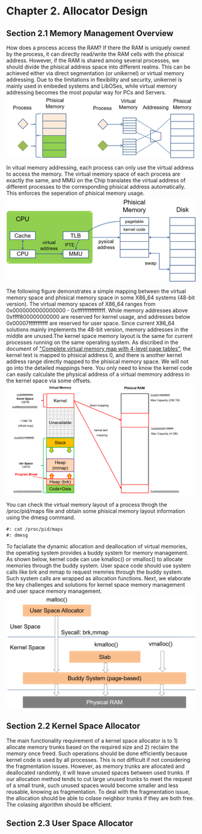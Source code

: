 # Chapter 2. Allocator Design
## Section 2.1 Memory Management Overview
How does a process access the RAM? If there the RAM is uniquely owned by the process, it can directly read/write the RAM cells with the phisical address. However, if the RAM is shared among several processes, we should divide the phisical address space into different realms. This can be achieved either via direct segmentation (or unikernel) or virtual memory addressing. Due to the limitations in flexibility and security, unikernel is mainly used in embeded systems and LibOSes, while virtual memory addressing becomes the most popular way for PCs and Servers.
![image](./figures/chapt2-mem-2.png)

In vitual memory addressing, each process can only use the virtual address to access the memory. The virtual memory space of each process are exactly the same, and MMU on the Chip translates the virtual address of different processes to the corresponding phisical address automatically. This enforces the seperation of phisical memory usage. 
![image](./figures/chapt2-mem-3.png)

The following figure demonstrates a simple mapping between the virtual memory space and phisical memory space in some X86_64 systems (48-bit version). The virtual memory spaces of X86_64 ranges from 0x0000000000000000 - 0xffffffffffffffff. While memory addresses above 0xffff800000000000 are reserved for kernel usage, and addresses below 0x00007fffffffffff are reserved for user space. Since current X86_64 solutions mainly implements the 48-bit version, memory addresses in the middle are unused.The kernel space memory layout is the same for current processes running on the same operating system. As discribed in the document of ["Complete virtual memory map with 4-level page tables"](https://www.kernel.org/doc/Documentation/x86/x86_64/mm.txt), the kernel text is mapped to phisical address 0, and there is another kernel address range directly mapped to the phisical memory space. We will not go into the detailed mappings here. You only need to know the kernel code can easily calculate the physical address of a virtual memmory address in the kernel space via some offsets. 
![image](./figures/chapt2-mem-5.png)

You can check the virtual memory layout of a process throgh the /proc/pid/maps file and obtain some phisical memory layout information using the dmesg command.
```
#: cat /proc/pid/maps
#: dmesg
```

To facialiate the dynamic allocation and deallocation of virtual memories, the operating system provides a buddy system for memory management. As shown below, kernel code can use kmalloc() or vmalloc() to allocate memories through the buddy system. User space code should use system calls like brk and mmap to request memries through the buddy system. Such system calls are wrapped as allocation functions. Next, we elaborate the key challenges and solutions for kernel space memory management and user space memory management.
![image](./figures/chapt2-mem-man.png)

## Section 2.2 Kernel Space Allocator
The main functionality requirement of a kernel space allocator is to 1) allocate memory trunks based on the required size and 2) reclaim the memory once freed. Such operations should be done efficiently because kernel code is used by all processes. This is not difficult if not considering the fragmentation issues. However, as memory trunks are allocated and deallocated randomly, it will leave unused spaces between used trunks. If our allocation method tends to cut large unused trunks to meet the request of a small trunk, such unused spaces would become smaller and less reusable, knowing as fragmentation. To deal with the fragmentation issue, the allocation should be able to colase neighbor trunks if they are both free. The colasing algorithm should be efficient.




## Section 2.3 User Space Allocator
